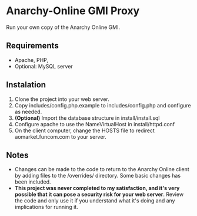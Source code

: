 Anarchy-Online GMI Proxy
========================

Run your own copy of the Anarchy Online GMI.

Requirements
---
 - Apache, PHP, 
 - Optional: MySQL server

Instalation
---
1. Clone the project into your web server. 
2. Copy includes/config.php.example to includes/config.php and configure as needed.
3. **(Optional)** Import the database structure in install/install.sql
4. Configure apache to use the NameVirtualHost in install/httpd.conf
5. On the client computer, change the HOSTS file to redirect aomarket.funcom.com to your server.

Notes
---
- Changes can be made to the code to return to the Anarchy Online client by adding files to the /overrides/ directory. Some basic changes has been included.
- **This project was never completed to my satisfaction, and it's very possible that it can pose a security risk for your web server**. Review the code and only use it if you understand what it's doing and any implications for running it.
